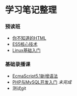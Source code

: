 # 学习笔记整理

### 预读班
* [你不知道的HTML](html.md)
* [ES5核心技术](es5-Core-Technology.md)
* [Linux基础入门](Linux-Basic-introduction.md)

### 基础录播课
* [EcmaScript5.1新增语法](EcmaScript-5.1-new-grammar.md)
* [PHP与MySQL开发入门](PHP-MySQL-Development-Getting.md) *未完成*
* 测试git